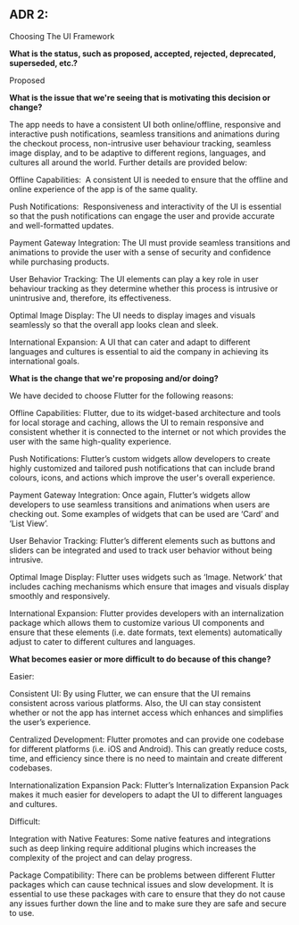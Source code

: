 ## ADR 2:

Choosing The UI Framework 

**What is the status, such as proposed, accepted, rejected, deprecated, superseded, etc.?**

Proposed

**What is the issue that we're seeing that is motivating this decision or change?**

The app needs to have a consistent UI both online/offline, responsive and interactive push notifications, seamless transitions and animations during the checkout process, non-intrusive user behaviour tracking, seamless image display, and to be adaptive to different regions, languages, and cultures all around the world. Further details are provided below:

Offline Capabilities:  A consistent UI is needed to ensure that the offline and online experience of the app is of the same quality.

Push Notifications:  Responsiveness and interactivity of the UI is essential so that the push notifications can engage the user and provide accurate and well-formatted updates.

Payment Gateway Integration: The UI must provide seamless transitions and animations to provide the user with a sense of security and confidence while purchasing products.

User Behavior Tracking: The UI elements can play a key role in user behaviour tracking as they determine whether this process is intrusive or unintrusive and, therefore, its effectiveness. 

Optimal Image Display: The UI needs to display images and visuals seamlessly so that the overall app looks clean and sleek.

International Expansion: A UI that can cater and adapt to different languages and cultures is essential to aid the company in achieving its international goals.

**What is the change that we're proposing and/or doing?**

We have decided to choose Flutter for the following reasons:

Offline Capabilities: Flutter, due to its widget-based architecture and tools for local storage and caching, allows the UI to remain responsive and consistent whether it is connected to the internet or not which provides the user with the same high-quality experience.

Push Notifications: Flutter’s custom widgets allow developers to create highly customized and tailored push notifications that can include brand colours, icons, and actions which improve the user's overall experience.

Payment Gateway Integration: Once again, Flutter’s widgets allow developers to use seamless transitions and animations when users are checking out. Some examples of widgets that can be used are ‘Card’ and ‘List View’.

User Behavior Tracking: Flutter’s different elements such as buttons and sliders can be integrated and used to track user behavior without being intrusive. 

Optimal Image Display: Flutter uses widgets such as ‘Image. Network’ that includes caching mechanisms which ensure that images and visuals display smoothly and responsively. 

International Expansion: Flutter provides developers with an internalization package which allows them to customize various UI components and ensure that these elements (i.e. date formats, text elements) automatically adjust to cater to different cultures and languages.

**What becomes easier or more difficult to do because of this change?**

Easier:

Consistent UI: By using Flutter, we can ensure that the UI remains consistent across various platforms. Also, the UI can stay consistent whether or not the app has internet access which enhances and simplifies the user’s experience.

Centralized Development: Flutter promotes and can provide one codebase for different platforms (i.e. iOS and Android). This can greatly reduce costs, time, and efficiency since there is no need to maintain and create different codebases. 

Internationalization Expansion Pack: Flutter’s Internalization Expansion Pack makes it much easier for developers to adapt the UI to different languages and cultures.

Difficult:

Integration with Native Features: Some native features and integrations such as deep linking require additional plugins which increases the complexity of the project and can delay progress.

Package Compatibility: There can be problems between different Flutter packages which can cause technical issues and slow development. It is essential to use these packages with care to ensure that they do not cause any issues further down the line and to make sure they are safe and secure to use.

